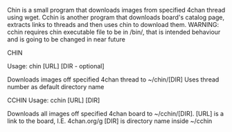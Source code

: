 Chin is a small program that downloads images from specified 4chan thread using wget.
Cchin is another program that downloads board's catalog page, extracts links to threads and then uses chin to download them.
WARNING: cchin requires chin executable file to be in /bin/, that is intended behaviour and is going to be changed in near future 

CHIN

Usage: chin [URL] [DIR - optional]

Downloads images off specified 4chan thread to ~/chin/[DIR]
Uses thread number as default directory name

CCHIN
Usage: cchin [URL] [DIR]

Downloads all images off specified 4chan board to ~/cchin/[DIR].
[URL] is a link to the board, I.E.  4chan.org/g
[DIR] is directory name inside ~/cchin

